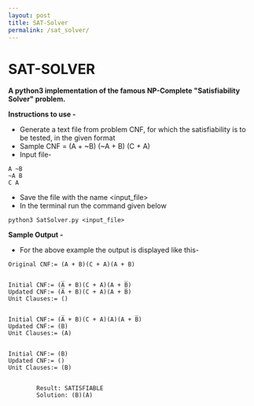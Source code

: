 ```yaml
---
layout: post
title: SAT-Solver
permalink: /sat_solver/
---
```

# SAT-SOLVER

<!-- - Author: Manas Vashistha -->

**A python3 implementation of the famous NP-Complete "Satisfiability Solver" problem.**

**Instructions to use -**

- Generate a text file from problem CNF, for which the satisfiability is to be tested, in the given format
- Sample CNF = (A + ~B) (~A + B) (C + A)
- Input file-
```
A ~B
~A B
C A
```

- Save the file with the name <input_file>
- In the terminal run the command given below
```
python3 SatSolver.py <input_file>
```

**Sample Output -**
- For the above example the output is displayed like this-
```
Original CNF:= (A̅ + B)(C + A)(A + B̅)


Initial CNF:= (A̅ + B)(C + A)(A + B̅)
Updated CNF:= (A̅ + B)(C + A)(A + B̅)
Unit Clauses:= ()


Initial CNF:= (A̅ + B)(C + A)(A)(A + B̅)
Updated CNF:= (B)
Unit Clauses:= (A)


Initial CNF:= (B)
Updated CNF:= ()
Unit Clauses:= (B)


        Result: SATISFIABLE
        Solution: (B)(A)
```
